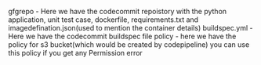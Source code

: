 gfgrepo - Here we have the codecommit repoistory with the python application, unit test case, dockerfile, requirements.txt and imagedefination.json(used to mention the container details)
buildspec.yml - Here we have the codecommit buildspec file
policy - here we have the policy for s3 bucket(which would be created by codepipeline) you can use this policy if you get any Permission error
